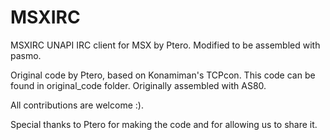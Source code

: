 # MSXIRC
MSXIRC UNAPI IRC client for MSX by Ptero. Modified to be assembled with pasmo.

Original code by Ptero, based on Konamiman's TCPcon. This code can be found in
original_code folder. Originally assembled with AS80.


All contributions are welcome :).

Special thanks to Ptero for making the code and for allowing us to share it.

